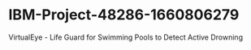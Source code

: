 # IBM-Project-48286-1660806279
VirtualEye - Life Guard for Swimming Pools to Detect Active Drowning
